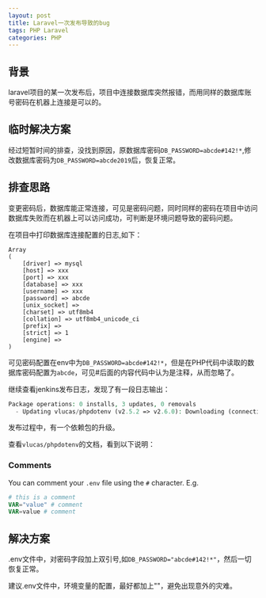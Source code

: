 ```yaml
---
layout: post
title: Laravel一次发布导致的bug
tags: PHP Laravel
categories: PHP
---
```



## 背景

laravel项目的某一次发布后，项目中连接数据库突然报错，而用同样的数据库账号密码在机器上连接是可以的。

## 临时解决方案

经过短暂时间的排查，没找到原因，原数据库密码`DB_PASSWORD=abcde#142!*`,修改数据库密码为`DB_PASSWORD=abcde2019`后，恢复正常。

## 排查思路

变更密码后，数据库能正常连接，可见是密码问题，同时同样的密码在项目中访问数据库失败而在机器上可以访问成功，可判断是环境问题导致的密码问题。

在项目中打印数据库连接配置的日志,如下：

```
Array
(
    [driver] => mysql
    [host] => xxx
    [port] => xxx
    [database] => xxx
    [username] => xxx
    [password] => abcde
    [unix_socket] => 
    [charset] => utf8mb4
    [collation] => utf8mb4_unicode_ci
    [prefix] => 
    [strict] => 1
    [engine] => 
)
```

可见密码配置在env中为`DB_PASSWORD=abcde#142!*`，但是在PHP代码中读取的数据库密码配置为`abcde`，可见#后面的内容代码中认为是注释，从而忽略了。

继续查看jenkins发布日志，发现了有一段日志输出：

```php
Package operations: 0 installs, 3 updates, 0 removals
  - Updating vlucas/phpdotenv (v2.5.2 => v2.6.0): Downloading (connecting...)Downloading (0%)           Downloading (15%)Downloading (100%)
```

发布过程中，有一个依赖包的升级。

查看`vlucas/phpdotenv`的文档，看到以下说明：

### Comments

You can comment your `.env` file using the `#` character. E.g.

```php
# this is a comment
VAR="value" # comment
VAR=value # comment
```

## 解决方案

.env文件中，对密码字段加上双引号,如`DB_PASSWORD="abcde#142!*"`，然后一切恢复正常。

建议.env文件中，环境变量的配置，最好都加上""，避免出现意外的灾难。

# 